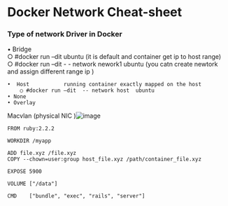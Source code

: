 # Docker Network Cheat-sheet
### Type of network Driver in Docker
  •  Bridge       
		○ #docker run –dit ubuntu  (it is default and container get ip to host range)
		○ #docker run –dit  - - network nework1 ubuntu      (you catn create newtork and assign different range ip )  

	•  Host           running container exactly mapped on the host     
		○ #docker run –dit  -- network host  ubuntu
	• None
	• Overlay
Macvlan  (physical NIC )![image](https://github.com/rezaabedi1365/Devops/assets/117336743/db0f69a5-40ba-46a9-a3df-0afe679d32f7)



```
FROM ruby:2.2.2

WORKDIR /myapp

ADD file.xyz /file.xyz
COPY --chown=user:group host_file.xyz /path/container_file.xyz

EXPOSE 5900

VOLUME ["/data"]

CMD    ["bundle", "exec", "rails", "server"]

```
